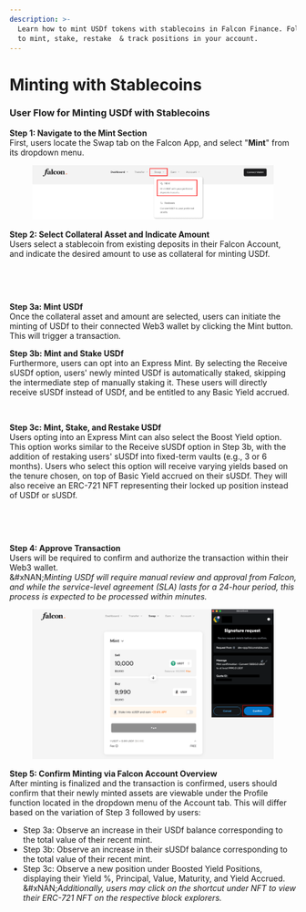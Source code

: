 ```yaml
---
description: >-
  Learn how to mint USDf tokens with stablecoins in Falcon Finance. Follow steps
  to mint, stake, restake  & track positions in your account.
---
```


# Minting with Stablecoins

### User Flow for Minting USDf with Stablecoins

**Step 1: Navigate to the Mint Section**\
First, users locate the Swap tab on the Falcon App, and select "**Mint**" from its dropdown menu.

<figure><img src="../../../../.gitbook/assets/image (11).png" alt=""><figcaption></figcaption></figure>

**Step 2: Select Collateral Asset and Indicate Amount**\
Users select a stablecoin from existing deposits in their Falcon Account, and indicate the desired amount to use as collateral for minting USDf.

<div><figure><img src="../../../../.gitbook/assets/Screenshot 2025-04-01 at 7.02.21 PM.png" alt=""><figcaption></figcaption></figure> <figure><img src="../../../../.gitbook/assets/Screenshot 2025-04-01 at 6.59.19 PM.png" alt=""><figcaption></figcaption></figure></div>

**Step 3a: Mint USDf**\
Once the collateral asset and amount are selected, users can initiate the minting of USDf to their connected Web3 wallet by clicking the Mint button. This will trigger a transaction.

**Step 3b: Mint and Stake USDf**\
Furthermore, users can opt into an Express Mint. By selecting the Receive sUSDf option, users' newly minted USDf is automatically staked, skipping the intermediate step of manually staking it. These users will directly receive sUSDf instead of USDf, and be entitled to any Basic Yield accrued.&#x20;

<figure><img src="../../../../.gitbook/assets/Screenshot 2025-04-01 at 8.02.39 PM.png" alt="" width="295"><figcaption></figcaption></figure>

**Step 3c: Mint, Stake, and Restake USDf**\
Users opting into an Express Mint can also select the Boost Yield option. This option works similar to the Receive sUSDf option in Step 3b, with the addition of restaking users' sUSDf into fixed-term vaults (e.g., 3 or 6 months). Users who select this option will receive varying yields based on the tenure chosen, on top of Basic Yield accrued on their sUSDf. They will also receive an ERC-721 NFT representing their locked up position instead of USDf or sUSDf.

<div><figure><img src="../../../../.gitbook/assets/Screenshot 2025-04-02 at 11.31.41 AM.png" alt="" width="322"><figcaption></figcaption></figure> <figure><img src="../../../../.gitbook/assets/Screenshot 2025-04-02 at 11.31.49 AM.png" alt="" width="347"><figcaption></figcaption></figure></div>

**Step 4: Approve Transaction**\
Users will be required to confirm and authorize the transaction within their Web3 wallet. \
&#xNAN;_&#x4D;inting USDf will require manual review and approval from Falcon, and while the service-level agreement (SLA) lasts for a 24-hour period, this process is expected to be processed within minutes._

<figure><img src="../../../../.gitbook/assets/image (13).png" alt="" width="563"><figcaption></figcaption></figure>

**Step 5: Confirm Minting via Falcon Account Overview**\
After minting is finalized and the transaction is confirmed, users should confirm that their newly minted assets are viewable under the Profile function located in the dropdown menu of the Account tab. This will differ based on the variation of Step 3 followed by users:

* Step 3a: Observe an increase in their USDf balance corresponding to the total value of their recent mint.
* Step 3b: Observe an increase in their sUSDf balance corresponding to the total value of their recent mint.
* Step 3c: Observe a new position under Boosted Yield Positions, displaying their Yield %, Principal, Value, Maturity, and Yield Accrued.\
  &#xNAN;_&#x41;dditionally, users may click on the shortcut under NFT to view their ERC-721 NFT on the respective block explorers._

<figure><img src="../../../../.gitbook/assets/Screenshot 2025-04-02 at 2.49.56 PM.png" alt="" width="563"><figcaption></figcaption></figure>

